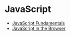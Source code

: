 # JavaScript

* [JavaScript Fundamentals](docs/assets/DevelopMe_Javascript.pdf)
* [JavaScript in the Browser](docs/assets/DevelopMe_Javascript_DOM.pdf)